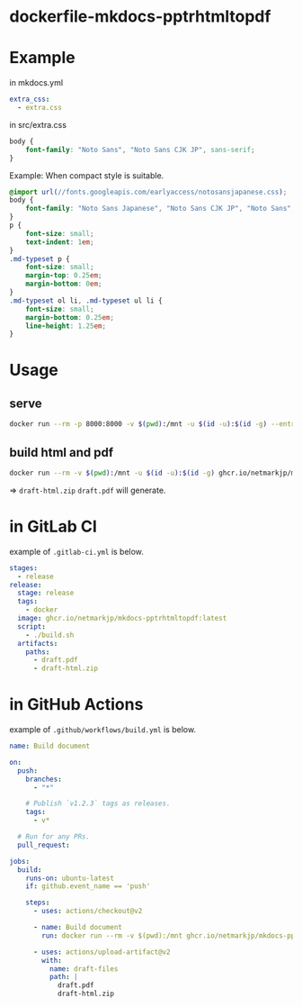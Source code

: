 # dockerfile-mkdocs-pptrhtmltopdf

# Example

in mkdocs.yml

```yaml
extra_css:
  - extra.css
```

in src/extra.css

```css
body {
    font-family: "Noto Sans", "Noto Sans CJK JP", sans-serif;
}
```

Example: When compact style is suitable.

```css
@import url(//fonts.googleapis.com/earlyaccess/notosansjapanese.css);
body {
    font-family: "Noto Sans Japanese", "Noto Sans CJK JP", "Noto Sans", sans-serif;
}
p {
    font-size: small;
    text-indent: 1em;
}
.md-typeset p {
    font-size: small;
    margin-top: 0.25em;
    margin-bottom: 0em;
}
.md-typeset ol li, .md-typeset ul li {
    font-size: small;
    margin-bottom: 0.25em;
    line-height: 1.25em;
}
```

# Usage

## serve

```bash
docker run --rm -p 8000:8000 -v $(pwd):/mnt -u $(id -u):$(id -g) --entrypoint mkdocs ghcr.io/netmarkjp/mkdocs-pptrhtmltopdf serve       
```

## build html and pdf

```bash
docker run --rm -v $(pwd):/mnt -u $(id -u):$(id -g) ghcr.io/netmarkjp/mkdocs-pptrhtmltopdf
```

=> `draft-html.zip` `draft.pdf` will generate.

# in GitLab CI

example of `.gitlab-ci.yml` is below.

```yaml
stages:
  - release
release:
  stage: release
  tags:
    - docker
  image: ghcr.io/netmarkjp/mkdocs-pptrhtmltopdf:latest
  script:
    - ./build.sh
  artifacts:
    paths:
      - draft.pdf
      - draft-html.zip
```

# in GitHub Actions

example of `.github/workflows/build.yml` is below.

```yaml
name: Build document

on:
  push:
    branches:
      - "*"

    # Publish `v1.2.3` tags as releases.
    tags:
      - v*

  # Run for any PRs.
  pull_request:

jobs:
  build:
    runs-on: ubuntu-latest
    if: github.event_name == 'push'

    steps:
      - uses: actions/checkout@v2

      - name: Build document
        run: docker run --rm -v $(pwd):/mnt ghcr.io/netmarkjp/mkdocs-pptrhtmltopdf:latest

      - uses: actions/upload-artifact@v2
        with:
          name: draft-files
          path: |
            draft.pdf
            draft-html.zip
```
